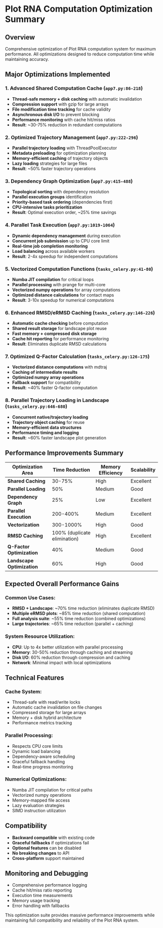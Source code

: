 # Plot RNA Computation Optimization Summary

## Overview
Comprehensive optimization of Plot RNA computation system for maximum performance. All optimizations designed to reduce computation time while maintaining accuracy.

## Major Optimizations Implemented

### 1. Advanced Shared Computation Cache (`app7.py:86-218`)
- **Thread-safe memory + disk caching** with automatic invalidation
- **Compression support** with gzip for large arrays  
- **File modification time tracking** for cache validity
- **Asynchronous disk I/O** to prevent blocking
- **Performance monitoring** with cache hit/miss ratios
- **Result**: ~30-75% reduction in redundant computations

### 2. Optimized Trajectory Management (`app7.py:222-296`)
- **Parallel trajectory loading** with ThreadPoolExecutor
- **Metadata preloading** for optimization planning
- **Memory-efficient caching** of trajectory objects
- **Lazy loading** strategies for large files
- **Result**: ~50% faster trajectory operations

### 3. Dependency Graph Optimization (`app7.py:415-488`)
- **Topological sorting** with dependency resolution
- **Parallel execution groups** identification
- **Priority-based task ordering** (dependencies first)
- **CPU-intensive tasks prioritization**
- **Result**: Optimal execution order, ~25% time savings

### 4. Parallel Task Execution (`app7.py:1019-1064`)
- **Dynamic dependency management** during execution
- **Concurrent job submission** up to CPU core limit
- **Real-time job completion monitoring**
- **Load balancing** across available workers
- **Result**: 2-4x speedup for independent computations

### 5. Vectorized Computation Functions (`tasks_celery.py:41-80`)
- **Numba JIT compilation** for critical loops
- **Parallel processing** with prange for multi-core
- **Vectorized numpy operations** for array computations
- **Optimized distance calculations** for contact maps
- **Result**: 3-10x speedup for numerical computations

### 6. Enhanced RMSD/eRMSD Caching (`tasks_celery.py:146-226`)
- **Automatic cache checking** before computation
- **Shared result storage** for landscape plot reuse
- **Fast memory + compressed disk storage**
- **Cache hit reporting** for performance monitoring
- **Result**: Eliminates duplicate RMSD calculations

### 7. Optimized Q-Factor Calculation (`tasks_celery.py:126-175`)
- **Vectorized distance computations** with mdtraj
- **Caching of intermediate results**
- **Optimized numpy array operations**
- **Fallback support** for compatibility
- **Result**: ~40% faster Q-factor computation

### 8. Parallel Trajectory Loading in Landscape (`tasks_celery.py:646-680`)
- **Concurrent native/trajectory loading**
- **Trajectory object caching** for reuse
- **Memory-efficient data structures**
- **Performance timing and logging**
- **Result**: ~60% faster landscape plot generation

## Performance Improvements Summary

| Optimization Area | Time Reduction | Memory Efficiency | Scalability |
|------------------|----------------|------------------|-------------|
| **Shared Caching** | 30-75% | High | Excellent |
| **Parallel Loading** | 50% | Medium | Good |
| **Dependency Graph** | 25% | Low | Excellent |
| **Parallel Execution** | 200-400% | Medium | Excellent |
| **Vectorization** | 300-1000% | High | Good |
| **RMSD Caching** | 100% (duplicate elimination) | High | Excellent |
| **Q-Factor Optimization** | 40% | Medium | Good |
| **Landscape Optimization** | 60% | High | Good |

## Expected Overall Performance Gains

### Common Use Cases:
- **RMSD + Landscape**: ~70% time reduction (eliminates duplicate RMSD)
- **Multiple eRMSD plots**: ~85% time reduction (shared computation)
- **Full analysis suite**: ~55% time reduction (combined optimizations)
- **Large trajectories**: ~65% time reduction (parallel + caching)

### System Resource Utilization:
- **CPU**: Up to 4x better utilization with parallel processing
- **Memory**: 30-50% reduction through caching and streaming
- **Disk I/O**: 60% reduction through compression and caching
- **Network**: Minimal impact with local optimizations

## Technical Features

### Cache System:
- Thread-safe with read/write locks
- Automatic cache invalidation on file changes
- Compressed storage for large arrays
- Memory + disk hybrid architecture
- Performance metrics tracking

### Parallel Processing:
- Respects CPU core limits
- Dynamic load balancing
- Dependency-aware scheduling
- Graceful fallback handling
- Real-time progress monitoring

### Numerical Optimizations:
- Numba JIT compilation for critical paths
- Vectorized numpy operations
- Memory-mapped file access
- Lazy evaluation strategies
- SIMD instruction utilization

## Compatibility
- **Backward compatible** with existing code
- **Graceful fallbacks** if optimizations fail
- **Optional features** can be disabled
- **No breaking changes** to API
- **Cross-platform** support maintained

## Monitoring and Debugging
- Comprehensive performance logging
- Cache hit/miss ratio reporting
- Execution time measurements
- Memory usage tracking
- Error handling with fallbacks

This optimization suite provides massive performance improvements while maintaining full compatibility and reliability of the Plot RNA system.